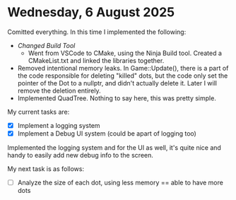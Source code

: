 
# Wednesday, 6 August 2025
Comitted everything. In this time I implemented the following:
 - *Changed Build Tool*
    - Went from VSCode to CMake, using the Ninja Build tool. Created a CMakeList.txt and linked the libraries together.
 - Removed intentional memory leaks. In Game::Update(), there is a part of the code responsible for deleting "killed" dots, but the code only set the pointer of the Dot to a nullptr, and didn't actually delete it. Later I will remove the deletion entirely.
 - Implemented QuadTree. Nothing to say here, this was pretty simple.

My current tasks are:
 -[X] Implement a logging system
 -[X] Implement a Debug UI system (could be apart of logging too)

Implemented the logging system and for the UI as well, it's quite nice and handy to easily add new debug info to the screen.

My next task is as follows:
 - [ ] Analyze the size of each dot, using less memory == able to have more dots
